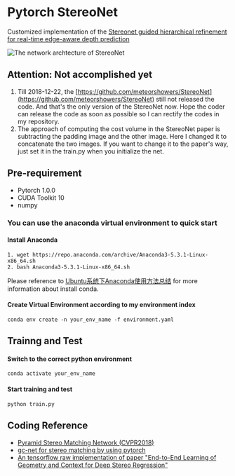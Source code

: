 # Pytorch StereoNet
Customized implementation of the [Stereonet guided hierarchical refinement for real-time edge-aware depth prediction](http://openaccess.thecvf.com/content_ECCV_2018/papers/Sameh_Khamis_StereoNet_Guided_Hierarchical_ECCV_2018_paper.pdf)

![The network archtecture of StereoNet](https://github.com/zhixuanli/StereoNet/blob/master/stereo-net-structure.png)

## Attention: Not accomplished yet
1. Till 2018-12-22, the [https://github.com/meteorshowers/StereoNet](https://github.com/meteorshowers/StereoNet) still not released the code.
And that's the only version of the StereoNet now.
Hope the coder can release the code as soon as possible so I can rectify the codes in my repository. 
2. The approach of computing the cost volume in the StereoNet paper is subtracting the padding image and the other image. Here I changed it to concatenate the two images. If you want to change it to the paper's way, just set it in the train.py when you initialize the net.

## Pre-requirement
+ Pytorch 1.0.0
+ CUDA Toolkit 10
+ numpy

### You can use the anaconda virtual environment to quick start

#### Install Anaconda
```
1. wget https://repo.anaconda.com/archive/Anaconda3-5.3.1-Linux-x86_64.sh
2. bash Anaconda3-5.3.1-Linux-x86_64.sh
```

Please reference to [Ubuntu系统下Anaconda使用方法总结](http://zhixuanli.cn/?p=468) for more information about install conda.

#### Create Virtual Environment according to my environment index 
```conda env create -n your_env_name -f environment.yaml```

## Trainng and Test
#### Switch to the correct python environment
```
conda activate your_env_name
```

#### Start training and test
```python train.py```


 
## Coding Reference
+ [Pyramid Stereo Matching Network (CVPR2018)](https://github.com/JiaRenChang/PSMNet)
+ [gc-net for stereo matching by using pytorch](https://github.com/zyf12389/GC-Net)
+ [An tensorflow raw implementation of paper "End-to-End Learning of Geometry and Context for Deep Stereo Regression"](https://github.com/liuruijin17/GCNet-tensorflow)
